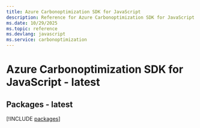 ```yaml
---
title: Azure Carbonoptimization SDK for JavaScript
description: Reference for Azure Carbonoptimization SDK for JavaScript
ms.date: 10/29/2025
ms.topic: reference
ms.devlang: javascript
ms.service: carbonoptimization
---
```

# Azure Carbonoptimization SDK for JavaScript - latest
## Packages - latest
[!INCLUDE [packages](carbonoptimization-index.md)]